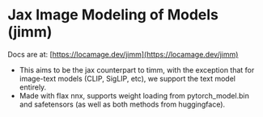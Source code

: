 # Jax Image Modeling of Models (jimm)
Docs are at: [https://locamage.dev/jimm](https://locamage.dev/jimm)
- This aims to be the jax counterpart to timm, with the exception that for image-text models (CLIP, SigLIP, etc), we support the text model entirely.
- Made with flax nnx, supports weight loading from pytorch_model.bin and safetensors (as well as both methods from huggingface).
